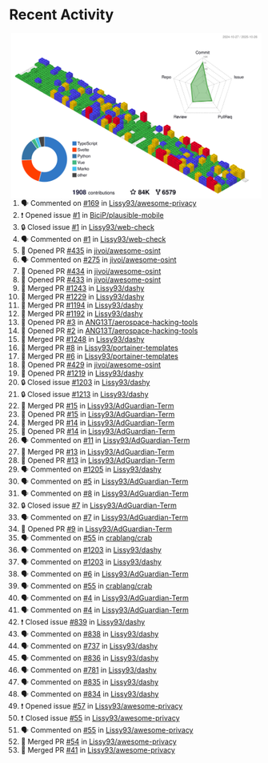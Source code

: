 # Recent Activity

<!-- Summary card -->
<a href="https://github.com/Lissy93/Lissy93/blob/master/METRICS.md">
  <img
    align="right"
    width="500"
    alt="Profile data, generated with yoshi389111/github-profile-3d-contrib"
    src="https://raw.githubusercontent.com/Lissy93/Lissy93/master/profile-3d-contrib/profile-gitblock.svg"
  />
</a>

<!--START_SECTION:activity-->
1. 🗣 Commented on [#169](https://github.com/Lissy93/awesome-privacy/issues/169) in [Lissy93/awesome-privacy](https://github.com/Lissy93/awesome-privacy)
2. ❗ Opened issue [#1](https://github.com/BiciP/plausible-mobile/issues/1) in [BiciP/plausible-mobile](https://github.com/BiciP/plausible-mobile)
3. 🔒 Closed issue [#1](https://github.com/Lissy93/web-check/issues/1) in [Lissy93/web-check](https://github.com/Lissy93/web-check)
4. 🗣 Commented on [#1](https://github.com/Lissy93/web-check/issues/1) in [Lissy93/web-check](https://github.com/Lissy93/web-check)
5. 💪 Opened PR [#435](https://github.com/jivoi/awesome-osint/pull/435) in [jivoi/awesome-osint](https://github.com/jivoi/awesome-osint)
6. 🗣 Commented on [#275](https://github.com/jivoi/awesome-osint/issues/275) in [jivoi/awesome-osint](https://github.com/jivoi/awesome-osint)
7. 💪 Opened PR [#434](https://github.com/jivoi/awesome-osint/pull/434) in [jivoi/awesome-osint](https://github.com/jivoi/awesome-osint)
8. 💪 Opened PR [#433](https://github.com/jivoi/awesome-osint/pull/433) in [jivoi/awesome-osint](https://github.com/jivoi/awesome-osint)
9. 🎉 Merged PR [#1243](https://github.com/Lissy93/dashy/pull/1243) in [Lissy93/dashy](https://github.com/Lissy93/dashy)
10. 🎉 Merged PR [#1229](https://github.com/Lissy93/dashy/pull/1229) in [Lissy93/dashy](https://github.com/Lissy93/dashy)
11. 🎉 Merged PR [#1194](https://github.com/Lissy93/dashy/pull/1194) in [Lissy93/dashy](https://github.com/Lissy93/dashy)
12. 🎉 Merged PR [#1192](https://github.com/Lissy93/dashy/pull/1192) in [Lissy93/dashy](https://github.com/Lissy93/dashy)
13. 💪 Opened PR [#3](https://github.com/ANG13T/aerospace-hacking-tools/pull/3) in [ANG13T/aerospace-hacking-tools](https://github.com/ANG13T/aerospace-hacking-tools)
14. 💪 Opened PR [#2](https://github.com/ANG13T/aerospace-hacking-tools/pull/2) in [ANG13T/aerospace-hacking-tools](https://github.com/ANG13T/aerospace-hacking-tools)
15. 🎉 Merged PR [#1248](https://github.com/Lissy93/dashy/pull/1248) in [Lissy93/dashy](https://github.com/Lissy93/dashy)
16. 🎉 Merged PR [#8](https://github.com/Lissy93/portainer-templates/pull/8) in [Lissy93/portainer-templates](https://github.com/Lissy93/portainer-templates)
17. 🎉 Merged PR [#6](https://github.com/Lissy93/portainer-templates/pull/6) in [Lissy93/portainer-templates](https://github.com/Lissy93/portainer-templates)
18. 💪 Opened PR [#429](https://github.com/jivoi/awesome-osint/pull/429) in [jivoi/awesome-osint](https://github.com/jivoi/awesome-osint)
19. 💪 Opened PR [#1219](https://github.com/Lissy93/dashy/pull/1219) in [Lissy93/dashy](https://github.com/Lissy93/dashy)
20. 🔒 Closed issue [#1203](https://github.com/Lissy93/dashy/issues/1203) in [Lissy93/dashy](https://github.com/Lissy93/dashy)
21. 🔒 Closed issue [#1213](https://github.com/Lissy93/dashy/issues/1213) in [Lissy93/dashy](https://github.com/Lissy93/dashy)
22. 🎉 Merged PR [#15](https://github.com/Lissy93/AdGuardian-Term/pull/15) in [Lissy93/AdGuardian-Term](https://github.com/Lissy93/AdGuardian-Term)
23. 💪 Opened PR [#15](https://github.com/Lissy93/AdGuardian-Term/pull/15) in [Lissy93/AdGuardian-Term](https://github.com/Lissy93/AdGuardian-Term)
24. 🎉 Merged PR [#14](https://github.com/Lissy93/AdGuardian-Term/pull/14) in [Lissy93/AdGuardian-Term](https://github.com/Lissy93/AdGuardian-Term)
25. 💪 Opened PR [#14](https://github.com/Lissy93/AdGuardian-Term/pull/14) in [Lissy93/AdGuardian-Term](https://github.com/Lissy93/AdGuardian-Term)
26. 🗣 Commented on [#11](https://github.com/Lissy93/AdGuardian-Term/issues/11) in [Lissy93/AdGuardian-Term](https://github.com/Lissy93/AdGuardian-Term)
27. 🎉 Merged PR [#13](https://github.com/Lissy93/AdGuardian-Term/pull/13) in [Lissy93/AdGuardian-Term](https://github.com/Lissy93/AdGuardian-Term)
28. 💪 Opened PR [#13](https://github.com/Lissy93/AdGuardian-Term/pull/13) in [Lissy93/AdGuardian-Term](https://github.com/Lissy93/AdGuardian-Term)
29. 🗣 Commented on [#1205](https://github.com/Lissy93/dashy/issues/1205) in [Lissy93/dashy](https://github.com/Lissy93/dashy)
30. 🗣 Commented on [#5](https://github.com/Lissy93/AdGuardian-Term/issues/5) in [Lissy93/AdGuardian-Term](https://github.com/Lissy93/AdGuardian-Term)
31. 🗣 Commented on [#8](https://github.com/Lissy93/AdGuardian-Term/issues/8) in [Lissy93/AdGuardian-Term](https://github.com/Lissy93/AdGuardian-Term)
32. 🔒 Closed issue [#7](https://github.com/Lissy93/AdGuardian-Term/issues/7) in [Lissy93/AdGuardian-Term](https://github.com/Lissy93/AdGuardian-Term)
33. 🗣 Commented on [#7](https://github.com/Lissy93/AdGuardian-Term/issues/7) in [Lissy93/AdGuardian-Term](https://github.com/Lissy93/AdGuardian-Term)
34. 💪 Opened PR [#9](https://github.com/Lissy93/AdGuardian-Term/pull/9) in [Lissy93/AdGuardian-Term](https://github.com/Lissy93/AdGuardian-Term)
35. 🗣 Commented on [#55](https://github.com/crablang/crab/issues/55) in [crablang/crab](https://github.com/crablang/crab)
36. 🗣 Commented on [#1203](https://github.com/Lissy93/dashy/issues/1203) in [Lissy93/dashy](https://github.com/Lissy93/dashy)
37. 🗣 Commented on [#1203](https://github.com/Lissy93/dashy/issues/1203) in [Lissy93/dashy](https://github.com/Lissy93/dashy)
38. 🗣 Commented on [#6](https://github.com/Lissy93/AdGuardian-Term/issues/6) in [Lissy93/AdGuardian-Term](https://github.com/Lissy93/AdGuardian-Term)
39. 🗣 Commented on [#55](https://github.com/crablang/crab/issues/55) in [crablang/crab](https://github.com/crablang/crab)
40. 🗣 Commented on [#4](https://github.com/Lissy93/AdGuardian-Term/issues/4) in [Lissy93/AdGuardian-Term](https://github.com/Lissy93/AdGuardian-Term)
41. 🗣 Commented on [#4](https://github.com/Lissy93/AdGuardian-Term/issues/4) in [Lissy93/AdGuardian-Term](https://github.com/Lissy93/AdGuardian-Term)
42. ❗️ Closed issue [#839](https://github.com/Lissy93/dashy/issues/839) in [Lissy93/dashy](https://github.com/Lissy93/dashy)
43. 🗣 Commented on [#838](https://github.com/Lissy93/dashy/issues/838) in [Lissy93/dashy](https://github.com/Lissy93/dashy)
44. 🗣 Commented on [#737](https://github.com/Lissy93/dashy/issues/737) in [Lissy93/dashy](https://github.com/Lissy93/dashy)
45. 🗣 Commented on [#836](https://github.com/Lissy93/dashy/issues/836) in [Lissy93/dashy](https://github.com/Lissy93/dashy)
46. 🗣 Commented on [#781](https://github.com/Lissy93/dashy/issues/781) in [Lissy93/dashy](https://github.com/Lissy93/dashy)
47. 🗣 Commented on [#835](https://github.com/Lissy93/dashy/issues/835) in [Lissy93/dashy](https://github.com/Lissy93/dashy)
48. 🗣 Commented on [#834](https://github.com/Lissy93/dashy/issues/834) in [Lissy93/dashy](https://github.com/Lissy93/dashy)
49. ❗️ Opened issue [#57](https://github.com/Lissy93/awesome-privacy/issues/57) in [Lissy93/awesome-privacy](https://github.com/Lissy93/awesome-privacy)
50. ❗️ Closed issue [#55](https://github.com/Lissy93/awesome-privacy/issues/55) in [Lissy93/awesome-privacy](https://github.com/Lissy93/awesome-privacy)
51. 🗣 Commented on [#55](https://github.com/Lissy93/awesome-privacy/issues/55) in [Lissy93/awesome-privacy](https://github.com/Lissy93/awesome-privacy)
52. 🎉 Merged PR [#54](https://github.com/Lissy93/awesome-privacy/pull/54) in [Lissy93/awesome-privacy](https://github.com/Lissy93/awesome-privacy)
53. 🎉 Merged PR [#41](https://github.com/Lissy93/awesome-privacy/pull/41) in [Lissy93/awesome-privacy](https://github.com/Lissy93/awesome-privacy)
<!--END_SECTION:activity-->
